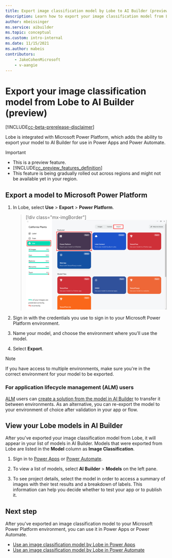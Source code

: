```yaml
---
title: Export image classification model by Lobe to AI Builder (preview) - AI Builder | Microsoft Docs
description: Learn how to export your image classification model from Lobe into AI Builder for use in Power Apps and Power Automate.
author: mbeissinger
ms.service: aibuilder
ms.topic: conceptual
ms.custom: intro-internal
ms.date: 11/15/2021
ms.author: mabeis
contributors:
    - JakeCohenMicrosoft
    - v-aangie
---
```

# Export your image classification model from Lobe to AI Builder (preview)

[!INCLUDE[cc-beta-prerelease-disclaimer](./includes/cc-beta-prerelease-disclaimer.md)]

Lobe is integrated with Microsoft Power Platform, which adds the ability to export your model to AI Builder for use in Power Apps and Power Automate.

> [!IMPORTANT]
> - This is a preview feature.
> - [!INCLUDE[cc_preview_features_definition](includes/cc-preview-features-definition.md)]
> - This feature is being gradually rolled out across regions and might not be available yet in your region.

## Export a model to Microsoft Power Platform

1. In Lobe, select **Use** > **Export** > **Power Platform**.

    > [!div class="mx-imgBorder"]
    > ![Screenshot of the Lobe Export screen.](media/lobe-export/lobe-export.png "Lobe Export screen")

1. Sign in with the credentials you use to sign in to your Microsoft Power Platform environment.

1. Name your model, and choose the environment where you'll use the model.

1. Select **Export**.

> [!NOTE]
> If you have access to multiple environments, make sure you're in the correct environment for your model to be exported.

### For application lifecycle management (ALM) users

[ALM](/power-platform/alm/overview-alm) users can [create a solution from the model in AI Builder](byom-alm.md) to transfer it between environments. As an alternative, you can re-export the model to your environment of choice after validation in your app or flow.

## View your Lobe models in AI Builder

After you've exported your image classification model from Lobe, it will appear in your list of models in AI Builder. Models that were exported from Lobe are listed in the **Model** column as **Image Classification**.

1. Sign in to [Power Apps](https://make.powerapps.com) or [Power Automate](https://flow.microsoft.com/).

1. To view a list of models, select **AI Builder** > **Models** on the left pane.

1. To see project details, select the model in order to access a summary of images with their test results and a breakdown of labels. This information can help you decide whether to test your app or to publish it.

## Next step

After you've exported an image classification model to your Microsoft Power Platform environment, you can use it in Power Apps or Power Automate.

- [Use an image classification model by Lobe in Power Apps](image-classification-component-in-powerapps.md)
- [Use an image classification model by Lobe in Power Automate](image-classification-model-in-flow.md)
